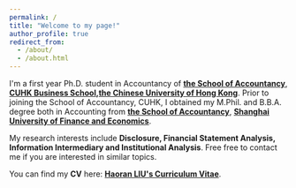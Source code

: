 ```yaml
---
permalink: /
title: "Welcome to my page!"
author_profile: true
redirect_from: 
  - /about/
  - /about.html
---
```


I'm a first year Ph.D. student in Accountancy of [**the School of Accountancy**](https://www.bschool.cuhk.edu.hk/departments/accountancy/), [**CUHK Business School**](https://www.bschool.cuhk.edu.hk/)**,**[**the Chinese University of Hong Kong**](https://www.cuhk.edu.hk/english/index.html). Prior to joining the School of Accountancy, CUHK, I obtained my M.Phil. and B.B.A. degree both in Accounting from [**the School of Accountancy**](https://sa.sufe.edu.cn/), [**Shanghai University of Finance and Economics**](https://english.sufe.edu.cn/).

My research interests include **Disclosure, Financial Statement Analysis, Information Intermediary and Institutional Analysis**. Free free to contact me if you are interested in similar topics.

You can find my **CV** here: [**Haoran LIU's Curriculum Vitae**](../assets/CV_HaoranLIU.pdf).
